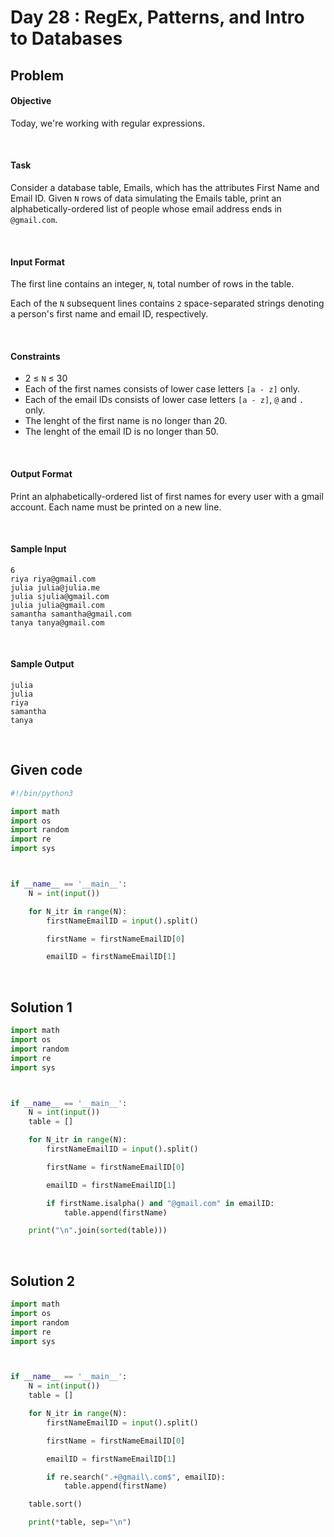 # Day 28 : RegEx, Patterns, and Intro to Databases
## Problem
#### Objective

Today, we're working with regular expressions.

<br>

#### Task

Consider a database table, Emails, which has the attributes First Name and Email ID. Given `N` rows of data simulating the Emails table, print an alphabetically-ordered list of people whose email address ends in `@gmail.com`.

<br>

#### Input Format

The first line contains an integer, `N`, total number of rows in the table.

Each of the `N` subsequent lines contains `2` space-separated strings denoting a person's first name and email ID, respectively.

<br>

#### Constraints

* 2 ≤ `N` ≤ 30
* Each of the first names consists of lower case letters `[a - z]` only.
* Each of the email IDs consists of lower case letters `[a - z]`, `@` and `.` only.
* The lenght of the first name is no longer than 20.
* The lenght of the email ID is no longer than 50.


<br>

#### Output Format

Print an alphabetically-ordered list of first names for every user with a gmail account. Each name must be printed on a new line.

<br>

#### Sample Input


```
6
riya riya@gmail.com
julia julia@julia.me
julia sjulia@gmail.com
julia julia@gmail.com
samantha samantha@gmail.com
tanya tanya@gmail.com
```

<br>

#### Sample Output


```
julia
julia
riya
samantha
tanya
```

<br>



## Given code

```python
#!/bin/python3

import math
import os
import random
import re
import sys



if __name__ == '__main__':
    N = int(input())

    for N_itr in range(N):
        firstNameEmailID = input().split()

        firstName = firstNameEmailID[0]

        emailID = firstNameEmailID[1]
```


<br>

## Solution 1


```python
import math
import os
import random
import re
import sys



if __name__ == '__main__':
    N = int(input())
    table = []

    for N_itr in range(N):
        firstNameEmailID = input().split()

        firstName = firstNameEmailID[0]

        emailID = firstNameEmailID[1]

        if firstName.isalpha() and "@gmail.com" in emailID:
            table.append(firstName)

    print("\n".join(sorted(table)))
```

<br>

## Solution 2


```python
import math
import os
import random
import re
import sys



if __name__ == '__main__':
    N = int(input())
    table = []

    for N_itr in range(N):
        firstNameEmailID = input().split()

        firstName = firstNameEmailID[0]

        emailID = firstNameEmailID[1]

        if re.search(".+@gmail\.com$", emailID):
            table.append(firstName)

    table.sort()

    print(*table, sep="\n")
```
